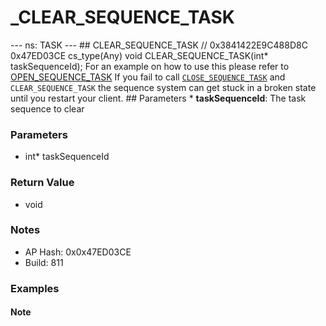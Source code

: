 # _CLEAR_SEQUENCE_TASK

--- ns: TASK --- ## CLEAR_SEQUENCE_TASK  // 0x3841422E9C488D8C 0x47ED03CE cs_type(Any) void CLEAR_SEQUENCE_TASK(int* taskSequenceId);  For an example on how to use this please refer to [OPEN_SEQUENCE_TASK](#_0xE8854A4326B9E12B)  If you fail to call [`CLOSE_SEQUENCE_TASK`](#_0x39E72BC99E6360CB) and `CLEAR_SEQUENCE_TASK` the sequence system can get stuck in a broken state until you restart your client.  ## Parameters * **taskSequenceId**: The task sequence to clear

### Parameters
* int* taskSequenceId

### Return Value
* void

### Notes
* AP Hash: 0x0x47ED03CE
* Build: 811

### Examples
#### Note
```note

```

